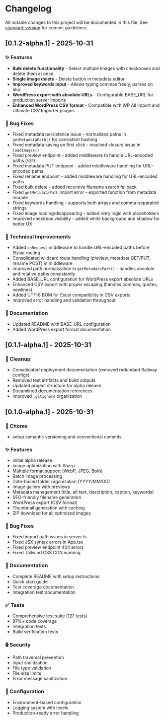 # Changelog

All notable changes to this project will be documented in this file. See [standard-version](https://github.com/conventional-changelog/standard-version) for commit guidelines.

## [0.1.2-alpha.1] - 2025-10-31

### ✨ Features

- **Bulk delete functionality** - Select multiple images with checkboxes and delete them at once
- **Single image delete** - Delete button in metadata editor
- **Improved keywords input** - Allows typing commas freely, parses on blur
- **WordPress export with absolute URLs** - Configurable BASE_URL for production server imports
- **Enhanced WordPress CSV format** - Compatible with WP All Import and Ultimate CSV Importer plugins

### 🐛 Bug Fixes

- Fixed metadata persistence issue - normalized paths in `getMetadataPath()` for consistent hashing
- Fixed metadata saving on first click - resolved closure issue in `loadImages()`
- Fixed preview endpoint - added middleware to handle URL-encoded paths (`%2F`)
- Fixed metadata PUT endpoint - added middleware handling for URL-encoded paths
- Fixed rename endpoint - added middleware handling for URL-encoded paths
- Fixed bulk delete - added recursive filename search fallback
- Fixed `getMetadataPath` import error - exported function from metadata module
- Fixed keywords handling - supports both arrays and comma-separated strings
- Fixed image loading/disappearing - added retry logic with placeholders
- Improved checkbox visibility - added white background and shadow for better UX

### 🔧 Technical Improvements

- Added `onRequest` middleware to handle URL-encoded paths before Elysia routing
- Consolidated wildcard route handling (preview, metadata GET/PUT, rename POST) in middleware
- Improved path normalization in `getMetadataPath()` - handles absolute and relative paths consistently
- Added BASE_URL configuration for WordPress export absolute URLs
- Enhanced CSV export with proper escaping (handles commas, quotes, newlines)
- Added UTF-8 BOM for Excel compatibility in CSV exports
- Improved error handling and validation throughout

### 📝 Documentation

- Updated README with BASE_URL configuration
- Added WordPress export format documentation

## [0.1.1-alpha.1] - 2025-10-31

### 🧹 Cleanup

- Consolidated deployment documentation (removed redundant Railway configs)
- Removed test artifacts and build outputs
- Updated project structure for alpha release
- Streamlined documentation references
- Improved `.gitignore` organization

## [0.1.0-alpha.1] - 2025-10-31

### 🔨 Chores

* setup semantic versioning and conventional commits

### ✨ Features

- Initial alpha release
- Image optimization with Sharp
- Multiple format support (WebP, JPEG, Both)
- Batch image processing
- Date-based folder organization (YYYY/MM/DD)
- Image gallery with previews
- Metadata management (title, alt text, description, caption, keywords)
- SEO-friendly filename generation
- WordPress export (CSV format)
- Thumbnail generation with caching
- ZIP download for all optimized images

### 🐛 Bug Fixes

- Fixed import path issues in server.ts
- Fixed JSX syntax errors in App.tsx
- Fixed preview endpoint 404 errors
- Fixed Tailwind CSS CDN warning

### 📝 Documentation

- Complete README with setup instructions
- Quick start guide
- Test coverage documentation
- Integration test documentation

### ✅ Tests

- Comprehensive test suite (127 tests)
- 97%+ code coverage
- Integration tests
- Build verification tests

### 🔒 Security

- Path traversal prevention
- Input sanitization
- File type validation
- File size limits
- Error message sanitization

### 🔧 Configuration

- Environment-based configuration
- Logging system with levels
- Production-ready error handling
